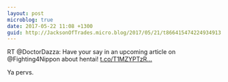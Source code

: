 ```yaml
---
layout: post
microblog: true
date: 2017-05-22 11:08 +1300
guid: http://JacksonOfTrades.micro.blog/2017/05/21/t866415474224934913.html
---
```

RT @DoctorDazza: Have your say in an upcoming article on @Fighting4Nippon about hentai! [t.co/T1MZYPTzR...](https://t.co/T1MZYPTzRP)

Ya pervs.
